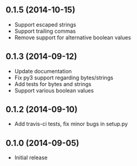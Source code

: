 0.1.5 (2014-10-15)
------------------
* Support escaped strings
* Support trailing commas
* Remove support for alternative boolean values

0.1.3 (2014-09-12)
------------------
* Update documentation
* Fix py3 support regarding bytes/strings
* Add tests for bytes and strings
* Support various boolean values

0.1.2 (2014-09-10)
------------------
* Add travis-ci tests, fix minor bugs in setup.py

0.1.0 (2014-09-05)
------------------

* Initial release